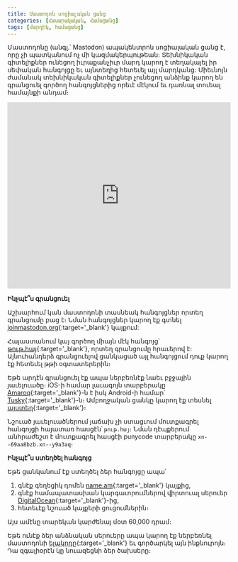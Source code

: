 ```yaml
---
title: Մաստոդոն սոցիալական ցանց
categories: [Հասարակական, Համացանց]
tags: [մարդիկ, համացանց]
---
```


Մաստոդոնը (անգլ.՝ Mastodon) ապակենտրոն սոցիալական ցանց է, որը չի պատկանում ոչ մի կազմակերպութեան։ Տեխնիկական գիտելիքներ ունեցող իւրաքանչիւր մարդ կարող է տեղակայել իր սեփական հանգոյցը եւ այնտեղից հետեւել այլ մարդկանց։ Միեւնոյն ժամանակ տեխնիկական գիտելիքներ չունեցող անձինք կարող են գրանցուել գործող հանգոյցներից որեւէ մէկում եւ դառնալ տուեալ համայնքի անդամ։

<iframe type="text/html" width="100%" height="420"
src="https://www.youtube.com/embed/F1VcJTvx1NU?cc_load_policy=1&fs=1"
frameborder="0" allowfullscreen="1"></iframe>

**Ինչպէ՞ս գրանցուել**

Աշխարհում կան մաստոդոնի տասնեակ հանգոյցներ որտեղ գրանցումը բաց է։ Նման հանգոյցներ կարող էք գտնել [joinmastodon.org](https://joinmastodon.org/communities/general){:target='\_blank'} կայքում:

Հայաստանում կայ գործող միայն մէկ հանգոյց՝ [թութ.հայ](https://թութ.հայ){:target='\_blank'}, որտեղ գրանցումը հրաւերով է։ Այնուհանդերձ գրանցուելով ցանկացած այլ հանգոյցում դուք կարող էք հետեւել թթի օգտատերերին։

Եթե արդէն գրանցուել էք ապա ներբեռնէք նաեւ բջջային յաւելուածը։ iOS-ի համար լաւագոյն տարբերակը [Amaroq](https://itunes.apple.com/us/app/amarok-for-mastodon/id1214116200?ls=1&mt=8){:target='\_blank'}-ն է իսկ Android-ի համար՝ [Tusky](https://play.google.com/store/apps/details?id=com.keylesspalace.tusky){:target='\_blank'}-ն։ Ամբողջական ցանկը կարող էք տեսնել [այստեղ](https://joinmastodon.org/apps){:target='\_blank'}։

Նշուած յաւելուածներում յաճախ չի ստացւում մուտքագրել հանգոյցի հայատառ հասցէն՝ `թութ.հայ`։ Նման դէպքերում անհրաժեշտ է մուտքագրել հասցէի punycode տարբերակը `xn--69aa8bzb.xn--y9a3aq`։

**Ինչպէ՞ս ստեղծել հանգոյց**

Եթե ցանկանում էք ստեղծել ձեր հանգոյցը ապա՝

1. գնէք գեղեցիկ դոմեն [name.am](https://name.am){:target='\_blank'} կայքից,
2. գնէք համապատասխան կարգաւորումներով վիրտուալ սերուեր [DigitalOcean](https://marketplace.digitalocean.com/apps/mastodon){:target='\_blank'}-ից,
3. հետեւէք նշուած կայքերի ցուցումներին։

Այս ամէնը տարեկան կարժենայ մօտ 60,000 դրամ։

Եթե ունէք ձեր անձնական սերուերը ապա կարող էք ներբեռնել մաստոդոնի [ելակոդը](https://github.com/tootsuite/mastodon){:target='\_blank'} եւ գործարկել այն ինքնուրոյն։ Դա զգալիօրէն կը նուազեցնի ձեր ծախսերը։
